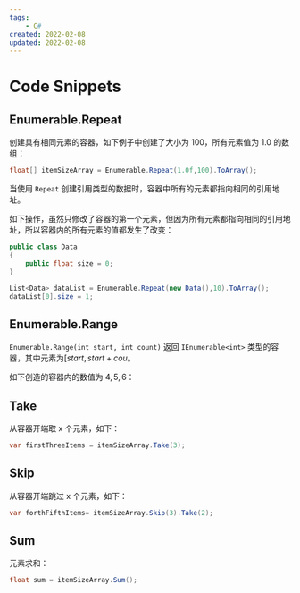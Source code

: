 ```yaml
---
tags:
    - C#
created: 2022-02-08
updated: 2022-02-08
---
```


# Code Snippets

## Enumerable.Repeat

创建具有相同元素的容器，如下例子中创建了大小为 $100$，所有元素值为 $1.0$ 的数组：
```csharp
float[] itemSizeArray = Enumerable.Repeat(1.0f,100).ToArray();
```

当使用 `Repeat` 创建引用类型的数据时，容器中所有的元素都指向相同的引用地址。

如下操作，虽然只修改了容器的第一个元素，但因为所有元素都指向相同的引用地址，所以容器内的所有元素的值都发生了改变：
```csharp
public class Data
{
    public float size = 0;
}

List<Data> dataList = Enumerable.Repeat(new Data(),10).ToArray();
dataList[0].size = 1;
```

## Enumerable.Range

`Enumerable.Range(int start, int count)` 返回 `IEnumerable<int>` 类型的容器，其中元素为$[start, start+cou$。

如下创造的容器内的数值为 $4,5,6$：


## Take

从容器开端取 x 个元素，如下：
```csharp
var firstThreeItems = itemSizeArray.Take(3);
```

## Skip

从容器开端跳过 x 个元素，如下：

```csharp
var forthFifthItems= itemSizeArray.Skip(3).Take(2);
```

## Sum

元素求和：
```csharp
float sum = itemSizeArray.Sum();
```